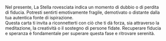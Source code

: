 Nel presente, La Stella rovesciata indica un momento di dubbio o di perdita di fiducia. Potresti sentirti emotivamente fragile, demotivato o distante dalla tua autentica fonte di ispirazione.  
Questa carta ti invita a riconnetterti con ciò che ti dà forza, sia attraverso la meditazione, la creatività o il sostegno di persone fidate. Recuperare fiducia e speranza è fondamentale per superare questa fase e ritrovare serenità.
